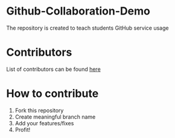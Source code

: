 # Github-Collaboration-Demo

The repository is created to teach students GitHub service usage

# Contributors
List of contributors can be found [here](CONTRIBUTORS.md)

# How to contribute
1. Fork this repository
2. Create meaningful branch name
3. Add your features/fixes
4. Profit!
